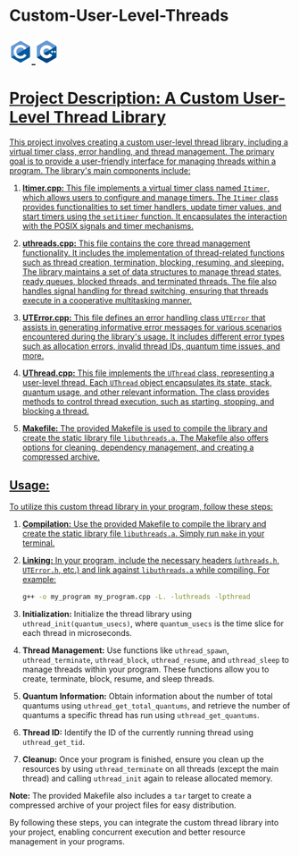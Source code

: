 # Custom-User-Level-Threads <p align="left"> </a> <a href="https://www.cprogramming.com/" target="_blank" rel="noreferrer"> <img src="https://raw.githubusercontent.com/devicons/devicon/master/icons/c/c-original.svg" alt="c" width="40" height="40"/> </a> <a href="https://www.w3schools.com/cpp/" target="_blank" rel="noreferrer"> <img src="https://raw.githubusercontent.com/devicons/devicon/master/icons/cplusplus/cplusplus-original.svg" alt="cplusplus" width="40" height="40"/>

# Project Description: A Custom User-Level Thread Library

This project involves creating a custom user-level thread library, including a virtual timer class, error handling, and thread management. The primary goal is to provide a user-friendly interface for managing threads within a program. The library's main components include:

1. **Itimer.cpp:** This file implements a virtual timer class named `Itimer`, which allows users to configure and manage timers. The `Itimer` class provides functionalities to set timer handlers, update timer values, and start timers using the `setitimer` function. It encapsulates the interaction with the POSIX signals and timer mechanisms.

2. **uthreads.cpp:** This file contains the core thread management functionality. It includes the implementation of thread-related functions such as thread creation, termination, blocking, resuming, and sleeping. The library maintains a set of data structures to manage thread states, ready queues, blocked threads, and terminated threads. The file also handles signal handling for thread switching, ensuring that threads execute in a cooperative multitasking manner.

3. **UTError.cpp:** This file defines an error handling class `UTError` that assists in generating informative error messages for various scenarios encountered during the library's usage. It includes different error types such as allocation errors, invalid thread IDs, quantum time issues, and more.

4. **UThread.cpp:** This file implements the `UThread` class, representing a user-level thread. Each `UThread` object encapsulates its state, stack, quantum usage, and other relevant information. The class provides methods to control thread execution, such as starting, stopping, and blocking a thread.

5. **Makefile:** The provided Makefile is used to compile the library and create the static library file `libuthreads.a`. The Makefile also offers options for cleaning, dependency management, and creating a compressed archive.

## Usage:

To utilize this custom thread library in your program, follow these steps:

1. **Compilation:** Use the provided Makefile to compile the library and create the static library file `libuthreads.a`. Simply run `make` in your terminal.

2. **Linking:** In your program, include the necessary headers (`uthreads.h`, `UTError.h`, etc.) and link against `libuthreads.a` while compiling. For example:
   
   ```bash
   g++ -o my_program my_program.cpp -L. -luthreads -lpthread
   ```

3. **Initialization:** Initialize the thread library using `uthread_init(quantum_usecs)`, where `quantum_usecs` is the time slice for each thread in microseconds.

4. **Thread Management:** Use functions like `uthread_spawn`, `uthread_terminate`, `uthread_block`, `uthread_resume`, and `uthread_sleep` to manage threads within your program. These functions allow you to create, terminate, block, resume, and sleep threads.

5. **Quantum Information:** Obtain information about the number of total quantums using `uthread_get_total_quantums`, and retrieve the number of quantums a specific thread has run using `uthread_get_quantums`.

6. **Thread ID:** Identify the ID of the currently running thread using `uthread_get_tid`.

7. **Cleanup:** Once your program is finished, ensure you clean up the resources by using `uthread_terminate` on all threads (except the main thread) and calling `uthread_init` again to release allocated memory.

**Note:** The provided Makefile also includes a `tar` target to create a compressed archive of your project files for easy distribution.

By following these steps, you can integrate the custom thread library into your project, enabling concurrent execution and better resource management in your programs.
